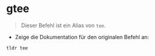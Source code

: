 # gtee

> Dieser Befehl ist ein Alias von `tee`.

- Zeige die Dokumentation für den originalen Befehl an:

`tldr tee`
